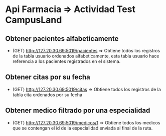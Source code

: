# Api Farmacia => Actividad Test CampusLand


## Obtener pacientes alfabeticamente 
- (GET) http://127.20.30.69:5019/pacientes => Obtiene todos los registros de la tabla usuario ordenados alfabeticamente, esta tabla usuario hace referencia a los pacientes registrados en el sistema.

## Obtener citas por su fecha 
- (GET) http://127.20.30.69:5019/citas => Obtiene todos los registros de la tabla cita ordenados por su fecha

## Obtener medico filtrado por una especialidad  
- (GET) http://127.20.30.69:5019/medicos/1 => Obtiene todos los medicos que se contengan el id de la especialidad enviada al final de la ruta.
